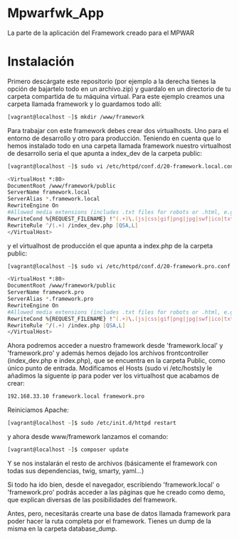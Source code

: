 # Mpwarfwk_App #
La parte de la aplicación del Framework creado para el MPWAR

# Instalación #

Primero descárgate este repositorio (por ejemplo a la derecha tienes la opción de bajartelo todo en un archivo.zip) y guardalo en un directorio de tu carpeta compartida de tu máquina virtual.
Para este ejemplo creamos una carpeta llamada framework y lo guardamos todo allí:

```zsh
[vagrant@localhost ~]$ mkdir /www/framework
```

Para trabajar con este framework debes crear dos virtualhosts. Uno para el entorno de desarrollo y otro para producción.
Teniendo en cuenta que lo hemos instalado todo en una carpeta llamada framework nuestro virtualhost de desarrollo seria el que apunta a index_dev de la carpeta public:

```zsh
[vagrant@localhost ~]$ sudo vi /etc/httpd/conf.d/20-framework.local.conf
```

```zsh
<VirtualHost *:80>
DocumentRoot /www/framework/public
ServerName framework.local
ServerAlias *.framework.local
RewriteEngine On
#Allowed media extensions (includes .txt files for robots or .html, e.g: Google hosted HTMLs):
RewriteCond %{REQUEST_FILENAME} !^(.+)\.(js|css|gif|png|jpg|swf|ico|txt|html)$
RewriteRule ^/(.+) /index_dev.php [QSA,L]
</VirtualHost>
```

y el virtualhost de producción el que apunta a index.php de la carpeta public:

```zsh
[vagrant@localhost ~]$ sudo vi /etc/httpd/conf.d/20-framework.pro.conf
```

```zsh
<VirtualHost *:80>
DocumentRoot /www/framework/public
ServerName framework.pro
ServerAlias *.framework.pro
RewriteEngine On
#Allowed media extensions (includes .txt files for robots or .html, e.g: Google hosted HTMLs):
RewriteCond %{REQUEST_FILENAME} !^(.+)\.(js|css|gif|png|jpg|swf|ico|txt|html)$
RewriteRule ^/(.+) /index.php [QSA,L]
</VirtualHost>
```

Ahora podremos acceder a nuestro framework desde 'framework.local' y 'framework.pro' y además hemos dejado los archivos frontcontroller (index_dev.php e index.php), que se encuentra en la carpeta Public, como único punto de entrada.
Modificamos el Hosts (sudo vi /etc/hosts)y le añadimos la siguente ip para poder ver los virtualhost que acabamos de crear:

```zsh
192.168.33.10 framework.local framework.pro
```

Reiniciamos Apache:
```zsh
[vagrant@localhost ~]$ sudo /etc/init.d/httpd restart
```

y ahora desde www/framework lanzamos el comando:

```zsh
[vagrant@localhost ~]$ composer update
```

Y se nos instalarán el resto de archivos (básicamente el framework con todas sus dependencias, twig, smarty, yaml...)

Si todo ha ido bien, desde el navegador, escribiendo 'framework.local' o 'framework.pro' podrás acceder a las páginas que he creado como demo, que explican diversas de las posibilidades del framework.

Antes, pero, necesitarás crearte una base de datos llamada framework para poder hacer la ruta completa por el framework. Tienes un dump de la misma en la carpeta database_dump.
